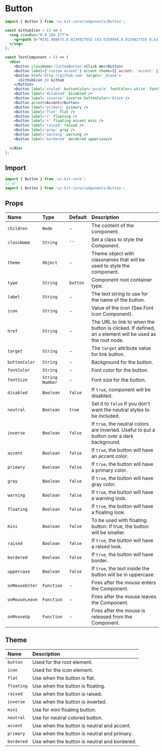 # Button

<!-- example -->
```jsx
import { Button } from 'ui-kit-core/components/Button';

const GithubIcon = () => (
  <svg viewBox="0 0 284 277">
    <g><path d="M141.888675,0.0234927555 C63.5359948,0.0234927555 0,63.5477395 0,141.912168 C0,204.6023 40.6554239,257.788232 97.0321356,276.549924 C104.12328,277.86336 106.726656,273.471926 106.726656,269.724287 C106.726656,266.340838 106.595077,255.16371 106.533987,243.307542 C67.0604204,251.890693 58.7310279,226.56652 58.7310279,226.56652 C52.2766299,210.166193 42.9768456,205.805304 42.9768456,205.805304 C30.1032937,196.998939 43.9472374,197.17986 43.9472374,197.17986 C58.1953153,198.180797 65.6976425,211.801527 65.6976425,211.801527 C78.35268,233.493192 98.8906827,227.222064 106.987463,223.596605 C108.260955,214.426049 111.938106,208.166669 115.995895,204.623447 C84.4804813,201.035582 51.3508808,188.869264 51.3508808,134.501475 C51.3508808,119.01045 56.8936274,106.353063 65.9701981,96.4165325 C64.4969882,92.842765 59.6403297,78.411417 67.3447241,58.8673023 C67.3447241,58.8673023 79.2596322,55.0538738 106.374213,73.4114319 C117.692318,70.2676443 129.83044,68.6910512 141.888675,68.63701 C153.94691,68.6910512 166.09443,70.2676443 177.433682,73.4114319 C204.515368,55.0538738 216.413829,58.8673023 216.413829,58.8673023 C224.13702,78.411417 219.278012,92.842765 217.804802,96.4165325 C226.902519,106.353063 232.407672,119.01045 232.407672,134.501475 C232.407672,188.998493 199.214632,200.997988 167.619331,204.510665 C172.708602,208.913848 177.243363,217.54869 177.243363,230.786433 C177.243363,249.771339 177.078889,265.050898 177.078889,269.724287 C177.078889,273.500121 179.632923,277.92445 186.825101,276.531127 C243.171268,257.748288 283.775,204.581154 283.775,141.912168 C283.775,63.5477395 220.248404,0.0234927555 141.888675,0.0234927555" /></g>
  </svg>
);

const TestComponent = () => (
  <div>
    <Button className='CustomButton'>Click me</Button>
    <Button label={'custom accent'} accent theme={{ accent: 'accent' }} />
    <Button href='http://github.com' target='_blank'>
      <GithubIcon /> Github
    </Button>
    <Button label='styled' buttonColor='purple' fontColor='white' fontSize={14} />
    <Button label='disabled' disabled />
    <Button label='inverse' inverse buttonColor='black'/>
    <Button accent>Accent</Button>
    <Button label='primary' primary />
    <Button label='flat' flat />
    <Button label='+' floating />
    <Button label='+' floating accent mini />
    <Button label='raised' raised />
    <Button label='gray' gray />
    <Button label='warning' warning />
    <Button label='bordered' bordered uppercase/>
    
  </div>
);
```

## Import
```jsx
import { Button } from 'ui-kit-core';
// or
import { Button } from 'ui-kit-core/components/Button';
```

## Props

| Name           | Type              | Default  | Description                                                                                              |
|:---------------|:------------------|:---------|:---------------------------------------------------------------------------------------------------------|
| `children`     | `Node`            | -        | The content of the component.                                                                            |
| `className`    | `String`          | `''`     | Set a class to style the Component.                                                                      |
| `theme`        | `Object`          | -        | Theme object with classnames that will be used to style the component.                                   |
| `type`         | `String`          | `button` | Component root container type.                                                                           |
| `label`        | `String`          | -        | The text string to use for the name of the button.                                                       |
| `icon`         | `String`          | -        | Value of the icon (See Font Icon Component).                                                             |
| `href`         | `String`          | -        | The URL to link to when the button is clicked. If defined, an `a` element will be used as the root node. |
| `target`       | `String`          | -        | The `target` attribute value for link button.                                                            |
| `buttonColor`  | `String`          | -        | Background for the button.                                                                               |
| `fontColor`    | `String`          | -        | Font color for the button.                                                                               |
| `fontSize`     | `String` `Number` | -        | Font size for the button.                                                                                |
| `disabled`     | `Boolean`         | `false`  | If `true`, component will be disabled.                                                                   |
| `neutral`      | `Boolean`         | `true`   | Set it to `false` if you don't want the neutral styles to be included.                                   |
| `inverse`      | `Boolean`         | `false`  | If `true`, the neutral colors are inverted. Useful to put a button over a dark background.               |
| `accent`       | `Boolean`         | `false`  | If `true`, the button will have an accent color.                                                         |
| `primary`      | `Boolean`         | `false`  | If `true`, the button will have a primary color.                                                         |
| `gray`         | `Boolean`         | `false`  | If `true`, the button will have gray color.                                                              |
| `warning`      | `Boolean`         | `false`  | If `true`, the button will have a warning look.                                                          |
| `floating`     | `Boolean`         | `false`  | If `true`, the button will have a floating look.                                                         |
| `mini`         | `Boolean`         | `false`  | To be used with floating button. If true, the button will be smaller.                                    |
| `raised`       | `Boolean`         | `false`  | If `true`, the button will have a raised look.                                                           |
| `bordered`     | `Boolean`         | `false`  | If `true`, the button will have border.                                                                  |
| `uppercase`    | `Boolean`         | `false`  | If `true`, the text inside the button will be in uppercase.                                              |
| `onMouseEnter` | `Function`        | -        | Fires after the mouse enters the Component.                                                              |
| `onMouseLeave` | `Function`        | -        | Fires after the mouse leaves the Component.                                                              |
| `onMouseUp`    | `Function`        | -        | Fires after the mouse is released from the Component.                                                    |

## Theme

| Name       | Description                                  |
|:-----------|:---------------------------------------------|
| `button`   | Used for the root element.                   |
| `icon`     | Used for the icon element.                   |
| `flat`     | Use when the button is flat.                 |
| `floating` | Use when the button is floating.             |
| `raised`   | Use when the button is raised.               |
| `inverse`  | Use when the button is inverted.             |
| `mini`     | Use for mini floating button.                |
| `neutral`  | Use for neutral colored button.              |
| `accent`   | Use when the button is neutral and accent.   |
| `primary`  | Use when the button is neutral and primary.  |
| `bordered` | Use when the button is neutral and bordered. |
